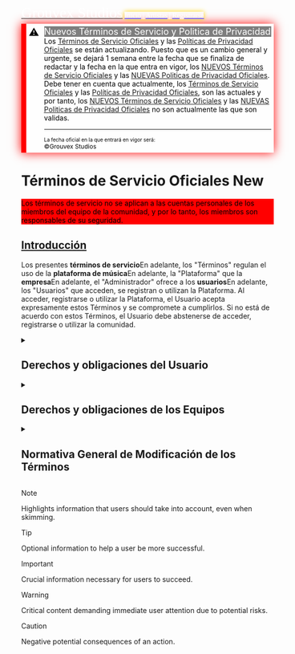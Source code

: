 <!DOCTYPE html>
<html lang="en">
<script src="jquery-3.5.1.min.js"></script>
 <script> 
    $(function(){
      $("#menu").load("menu.html"); 
    });
    $(function(){
      $("#footer").load("footer.html"); 
    });
  $(function(){
      $("#news").load("news.html"); 
    });
  $(function(){
      $("#tosypp").load("tosypp.html"); 
    });
 </script>
<!-- header.html -->
<head>
<script src="index.js"></script> <script src="time.js"></script> <script src="temas.js"></script> <link rel="stylesheet" href="index.css"> <link rel="stylesheet" href="temas.css">
<link rel="icon" href="img/GROUVEX.png"> <link rel="icon" href="GROUVEX.png" type="image/x-icon">
<meta name="viewport" content="width=device-width, initial-scale=1" charset="UTF-8"> <meta name="author" content="Grouvex Studios"> <meta http-equiv="X-UA-Compatible" content="IE=edge"> <meta name="copyright" content="Grouvex Studios"> <meta http-equiv="Cache-Control" content="no-cache, no-store, must-revalidate"> <meta http-equiv="Content-Security-Policy" content="policy"> <meta http-equiv="Referrer-Policy" content="no-referrer"> <meta name="keywords" content="Grouvex, Música, Grouvex Studios, Grouvex's Projects"> <meta name="theme-color" content="#hexcode"> <link rel="canonical" href="URL_canónica">
  <!-- Clarity tracking code for https://grouvex.github.io/ -->
  <script>    (function(c,l,a,r,i,t,y){        c[a]=c[a]||function(){(c[a].q=c[a].q||[]).push(arguments)};        t=l.createElement(r);t.async=1;t.src="https://www.clarity.ms/tag/"+i+"?ref=bwt";y=l.getElementsByTagName(r)[0];y.parentNode.insertBefore(t,y);})(window, document, "clarity", "script", "mdkjlz9c01");</script>
<!-- Editable -->
<meta property="og:title" content="Términos de Servicio Oficiales  - Grouvex Studios"> <meta property="og:description" content="Términos de Servicio Oficiales de ©Grouvex Studios"> <meta property="og:image" href="img/GROUVEX.png">
<title>Términos de Servicio Oficiales - Grouvex Studios</title>
<!-- Main Top -->
<mainTop>
<a href="https://grouvex.github.io/"><span style="font-family: Times New Roman; sans-serif; font-size: 30px;color:white">Grouvex Studios</span></a>
<span style="font-family: Times New Roman;color:white;box-shadow: 0 0 10px gold"> <a href="https://grouvex.github.io/"><u style="color: blue"><span style="color: white">Inicio</span></u></a> | <a href="https://grouvex.github.io/artistas"><u style="color: blue"><span style="color: white">Artistas</span></u></a> | <a href="https://grouvex.github.io/sign-up" style="pointer-events: none"><u style="color: blue"><span style="color: white">Registrarse</span></u></a> <span id="menu"></span>
</span>
</mainTop>
</head>
<body>
 <!-- Anuncio -->
 <div id="news"></div>
 <div id="tosypp"></div>
 <div style="background: rgba(255, 255, 255, 0.5);border-left: 10px solid red;color: #000000;padding: 5px;display: flex; box-shadow: 0 0 20px red;margin-top:5px">
    <div style="font-size: 20px; margin-right: 10px">⚠️</div>
    <div style="flex-grow: 1">
        <p style="color: white; background: rgba(0, 0, 0, 0.5);font-size: 18px; margin: 0">Nuevos Términos de Servicio y Politica de Privacidad</p>
        <p style="background: rgba(255, 255, 255, 0.5);font-size: 14px; margin: 0;color:black">Los <a href="https://grouvex.github.io/tos"><u style="color white">Términos de Servicio Oficiales</u></a> y las <a href="https://grouvex.github.io/pp"><u style="color white">Políticas de Privacidad Oficiales</u></a> se están actualizando. Puesto que es un cambio general y urgente, se dejará 1 semana entre la fecha que se finaliza de redactar y la fecha en la que entra en vigor, los <a href="https://grouvex.github.io/n-tos"><u style="color white">NUEVOS Términos de Servicio Oficiales</u></a> y las <a href="https://grouvex.github.io/n-pp"><u style="color white">NUEVAS Politicas de Privacidad Oficiales</u></a>.</p>
        <p style="background: rgba(255, 255, 255, 0.5);font-size: 14px; margin: 0;color:black">Debe tener en cuenta que actualmente, los <a href="https://grouvex.github.io/tos"><u style="color white">Términos de Servicio Oficiales</u></a> y las <a href="https://grouvex.github.io/pp"><u style="color white">Políticas de Privacidad Oficiales</u></a>, son las actuales y por tanto, los <a href="https://grouvex.github.io/n-tos"><u style="color white">NUEVOS Términos de Servicio Oficiales</u></a> y las <a href="https://grouvex.github.io/n-pp"><u style="color white">NUEVAS Politicas de Privacidad Oficiales</u></a> no son actualmente las que son validas.</p>
<hr>
<p style="background: rgba(255, 255, 255, 0.5);font-size: 10px;color:black;margin:0">La fecha oficial en la que entrará en vigor será: <n style="color:black"><span id="Vigor"></span></n></p>
<p style="background: rgba(255, 255, 255, 0.5);font-size: 12px;color:black;margin:0">©Grouvex Studios</p>
 <script>const uTVigor = 1728230400; actualizarFechas(uTVigor, "Vigor");</script>
    </div> 
</div>
<main>
  <!-- Título -->
 <h1>Términos de Servicio Oficiales <span class="status new">New</span></h1>
 <!--Text -->
  <aside style="background-color: red; color: black"><p>
      Los términos de servicio <n>no se aplican a las cuentas personales de los miembros del equipo de la comunidad</n>, y por lo tanto, los miembros son responsables de su seguridad.</p>
    </aside>
  <article id="Introducción">
    <section>
   <a href="#Introducción"><h2>Introducción</h2></a>
    <p>Los presentes <span class="tooltip"><strong>términos de servicio</strong><span class="tooltiptext">En adelante, los "Términos"</span></span> regulan el uso de la <span class="tooltip"><strong>plataforma de música</strong><span class="tooltiptext">En adelante, la "Plataforma"</span></span> que la <span class="tooltip"><strong>empresa</strong><span class="tooltiptext">En adelante, el "Administrador"</span></span> ofrece a los <span class="tooltip"><strong>usuarios</strong><span class="tooltiptext">En adelante, los "Usuarios"</span></span> que acceden, se registran o utilizan la Plataforma.
     Al acceder, registrarse o utilizar la Plataforma, el Usuario acepta expresamente estos Términos y se compromete a cumplirlos. Si no está de acuerdo con estos Términos, el Usuario debe abstenerse de acceder, registrarse o utilizar la comunidad.</p>
  </section>
</article>
<article id="Derechos_y_Obligaciones_del_Usuario">
   <details>
  <summary href="#Derechos_y_Obligaciones_del_Usuario"><h2>Derechos y obligaciones del Usuario</h2></summary>
<section id="Derechos_del_Usuario"> 
<details>
  <summary href="#Derechos_del_Usuario"><h3>Derechos del Usuario</h3></summary>
    <ol>
     <li><p>Acceder a la comunidad y al contenido musical disponible en ella, siempre y cuando respete los derechos de autor y las licencias de uso de dicho contenido.</p></li>
     <li><p>En caso de crear, subir, compartir y difundir sus propios contenidos musicales en la Plataforma, debe tener los correspondientes derechos de autor y licencias de uso, y que no infrinjan ninguna norma legal o moral.</p></li>
     <li><p>Comentar, calificar y participar en actividades sociales y comunitarias que se desarrollen en la comunidad, siempre y cuando lo haga con respeto y educación hacia los demás Usuarios y Administradores.</p></li>
     <li><p>Solicitar a los Administradores que modifiquen o eliminen sus datos personales, así como ejercer sus derechos de acceso, rectificación, cancelación y oposición, de acuerdo con la política de privacidad de la comunidad.</p></li>
    </ol>
  </details>
 </section>
<section id="Compromisos_del_Usuario">
<details>
  <summary href="#Compromisos_del_Usuario"><h3>Compromisos del Usuario</h3></summary>
    <ol>
    <li><p>No utilizar la comunidad para fines ilegales, fraudulentos, contrarios a la buena fe o al orden público.</p></li>
    <li><p>No utilizar la comunidad para fines publicitarios</p></li>
    <li><p>Intentar mantener la conversación en los <span class="tooltip"><strong>temas</strong><span class="tooltiptext">Los temas relacionados actualmente con Grouvex Studios son: <n>la música y la animación con el sonido.</n></span></span> que estén con relación a Grouvex Studios</p></li>
</ol>
</details> 
</section>
</article>
<article id="Derechos_y_Obligaciones_de_los_Equipos">
 <details>
   <summary href="#Derechos_y_Obligaciones_de_los_Equipos"><h2>Derechos y obligaciones de los Equipos</h2></summary>
<section id="Derechos_de_los_Administradores">
<details>
  <summary href="#Derechos_de_los_Administradores"><h3>Derechos de los Administradores</h3></summary>
   <ol>
    <li><p>Establecer las condiciones de acceso, registro y uso de la comunidad, así como modificarlas en cualquier momento, respetando la normativa general de modificación de las normas.</p></li>
    <li><p>Supervisar y moderar los contenidos musicales y las actividades sociales y comunitarias que se lleven a cabo en la comunidad, así como eliminar aquellos que considere inapropiados o contrarios a estos Términos.</p></li>
    <li><p>Bloquear o cancelar el acceso o registro de aquellos Usuarios que violen estos Términos o que hagan un uso indebido o abusivo de la comunidad.</p></li>
    <li><p>Proteger los datos personales de los Usuarios de acuerdo con la política de privacidad de la comunidad y la normativa vigente en materia de protección de datos.</p></li>
    <li><p>Resolver cualquier duda, queja o reclamación que pueda surgir en relación con el uso de la comunidad.</p></li>
   </ol>
</details>
   </section>
<section id="Compromisos_de_los_Administradores"> 
<details>
  <summary href="#Compromisos_de_los_Administradores"><h3>Compromisos de los Administradores</h3></summary>
    <ol>
    <li><p>Garantizar el correcto funcionamiento y disponibilidad de la comunidad, salvo por causas ajenas a su control o por razones técnicas o de mantenimiento.</p></li>
    <li><p>Respetar los derechos de propiedad intelectual e industrial de los Usuarios y terceros sobre los contenidos musicales que se publiquen en la comunidad.</p></li>
    <li><p>No utilizar los datos personales de los Usuarios para fines distintos a los establecidos en la política de privacidad de la comunidad.</p></li>
    <li><p>No divulgar ni transferir los datos personales de los Usuarios a terceros sin su consentimiento expreso.</p></li>
    </ol>
 </details>
   </section>
 </article>
 <article  id="Normativa_General_de_Modificación_de_los_Términos"></summary>
<details>
   <summary href="#Normativa_General_de_Modificacion_de_los_Terminos"><h2>Normativa General de Modificación de los Términos</h2></summary>
<section>
   <p>En virtud de la presente Normativa General de Modificación de los Términos, se establece que los reglamentos generales podrán entrar en vigor al día siguiente de su publicación oficial en caso de que se considere que su aplicación es de carácter urgente y de suma importancia para el interés común. En circunstancias normales, dichos reglamentos serán efectivos una semana después de su anuncio oficial, proporcionando así un período razonable para su conocimiento y adecuada implementación.
Por otro lado, los reglamentos específicos de cada comunidad tendrán un tratamiento diferenciado en cuanto a su entrada en vigor. Si se determina que la aplicación de un reglamento comunitario es importante para atender a necesidades particulares o situaciones excepcionales, este podrá ser aplicable una semana después de su comunicación oficial. En caso contrario, si no se identifica una urgencia inmediata, el reglamento comunitario entrará en vigor tres semanas después de su publicación, garantizando tiempo suficiente para su difusión y adaptación por parte de los miembros de la comunidad.
Esta normativa busca equilibrar la necesidad de actuar con prontitud ante situaciones que requieren una respuesta rápida, con el derecho de los individuos y entidades a estar debidamente informados sobre las reglas que afectarán su conducta y obligaciones. Se busca así fomentar un ambiente de transparencia y previsibilidad, elementos esenciales para la confianza y la estabilidad normativa.</p>
 </details>
</section>
</article>
 
> [!NOTE]  
> Highlights information that users should take into account, even when skimming.

> [!TIP]
> Optional information to help a user be more successful.

> [!IMPORTANT]  
> Crucial information necessary for users to succeed.

> [!WARNING]  
> Critical content demanding immediate user attention due to potential risks.

> [!CAUTION]
> Negative potential consequences of an action.
</main>
<div id="footer"></div>
</body>
</html>

